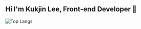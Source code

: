 ## Hi I'm Kukjin Lee, Front-end Developer 👋


![Top Langs](https://github-readme-stats.vercel.app/api/top-langs/?username=bill-lee-297&layout=donut&size_weight=0.5&count_weight=0.5&hide=html)


<!--
**bill-lee-297/bill-lee-297** is a ✨ _special_ ✨ repository because its `README.md` (this file) appears on your GitHub profile.

Here are some ideas to get you started:

- 🔭 I’m currently working on ...
- 🌱 I’m currently learning ...
- 👯 I’m looking to collaborate on ...
- 🤔 I’m looking for help with ...
- 💬 Ask me about ...
- 📫 How to reach me: ...
- 😄 Pronouns: ...
- ⚡ Fun fact: ...
-->
